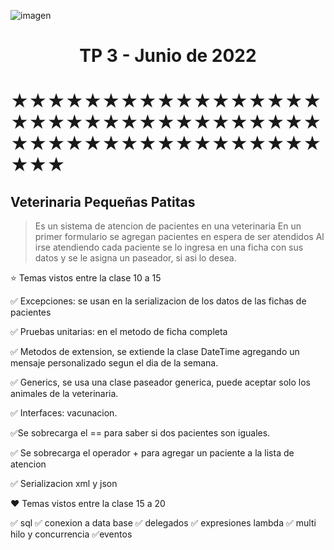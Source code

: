 ![imagen](https://thumbs.dreamstime.com/b/perro-de-la-huella-32918265.jpg)

<h1 align="center">TP 3 - Junio de 2022</h1>

# ★★★★★★★★★★★★★★★★★★★★★★★★★★★★★★★★★★★★★★★★★★★★★★★★★★★★★★

## Veterinaria **Pequeñas Patitas**

> Es un sistema de atencion de pacientes en una veterinaria
> En un primer formulario se agregan pacientes en espera de ser atendidos
> Al irse atendiendo cada paciente se lo ingresa en una ficha con sus datos y se le asigna un paseador, si asi lo desea.

⭐️ Temas vistos entre la clase 10 a 15

✅ Excepciones: se usan en la serializacion de los datos de las fichas de pacientes

✅ Pruebas unitarias: en el metodo de ficha completa

✅ Metodos de extension, se extiende la clase DateTime agregando un mensaje personalizado segun el dia de la semana.

✅ Generics, se usa una clase paseador generica, puede aceptar solo los animales de la veterinaria.

✅ Interfaces: vacunacion.

✅Se sobrecarga el == para saber si dos pacientes son iguales.

✅ Se sobrecarga el operador + para agregar un paciente a la lista de atencion

✅ Serializacion xml y json

❤ Temas vistos entre la clase 15 a 20

✅ sql
✅ conexion a data base
✅ delegados
✅ expresiones lambda
✅ multi hilo y concurrencia
✅eventos
